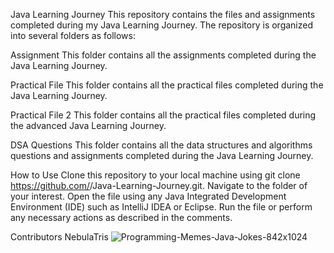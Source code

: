Java Learning Journey
This repository contains the files and assignments completed during my Java Learning Journey. The repository is organized into several folders as follows:

Assignment
This folder contains all the assignments completed during the Java Learning Journey.

Practical File
This folder contains all the practical files completed during the Java Learning Journey.

Practical File 2
This folder contains all the practical files completed during the advanced Java Learning Journey.

DSA Questions
This folder contains all the data structures and algorithms questions and assignments completed during the Java Learning Journey.

How to Use
Clone this repository to your local machine using git clone https://github.com/<NebulaTris>/Java-Learning-Journey.git.
Navigate to the folder of your interest.
Open the file using any Java Integrated Development Environment (IDE) such as IntelliJ IDEA or Eclipse.
Run the file or perform any necessary actions as described in the comments.

Contributors
NebulaTris
![Programming-Memes-Java-Jokes-842x1024](https://user-images.githubusercontent.com/94922914/209425918-59258d76-e74d-4837-95e6-a3c7e590bfc9.jpeg)
